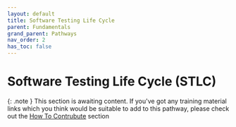 ```yaml
---
layout: default
title: Software Testing Life Cycle
parent: Fundamentals
grand_parent: Pathways
nav_order: 2
has_toc: false
---
```


# Software Testing Life Cycle (STLC)

{: .note }
This section is awaiting content.  If you've got any training material links which you think would be suitable to add to this pathway, please check out the [How To Contrubute](../../how-to-contribute.md) section
